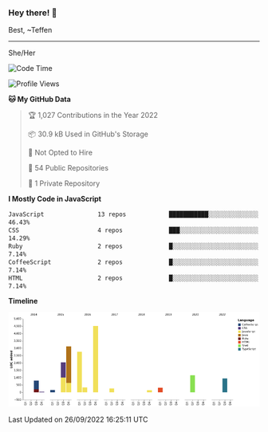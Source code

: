 ### Hey there! 👋

<!--
**GirlBossRush/GirlBossRush** is a ✨ _special_ ✨ repository because its `README.md` (this file) appears on your GitHub profile.

Here are some ideas to get you started:

- 🔭 I’m currently working on ...
- 🌱 I’m currently learning ...
- 👯 I’m looking to collaborate on ...
- 🤔 I’m looking for help with ...
- 💬 Ask me about ...
- 📫 How to reach me: ...
- 😄 Pronouns: ...
- ⚡ Fun fact: ...
-->

Best,
~Teffen

---
She/Her

<!--START_SECTION:waka-->
![Code Time](http://img.shields.io/badge/Code%20Time-0%20secs-blue)

![Profile Views](http://img.shields.io/badge/Profile%20Views-0-blue)

**🐱 My GitHub Data** 

> 🏆 1,027 Contributions in the Year 2022
 > 
> 📦 30.9 kB Used in GitHub's Storage 
 > 
> 🚫 Not Opted to Hire
 > 
> 📜 54 Public Repositories 
 > 
> 🔑 1 Private Repository 
 > 
**I Mostly Code in JavaScript** 

```text
JavaScript               13 repos            ███████████░░░░░░░░░░░░░░   46.43% 
CSS                      4 repos             ███░░░░░░░░░░░░░░░░░░░░░░   14.29% 
Ruby                     2 repos             █░░░░░░░░░░░░░░░░░░░░░░░░   7.14% 
CoffeeScript             2 repos             █░░░░░░░░░░░░░░░░░░░░░░░░   7.14% 
HTML                     2 repos             █░░░░░░░░░░░░░░░░░░░░░░░░   7.14%

```


**Timeline**

![Chart not found](https://raw.githubusercontent.com/GirlBossRush/GirlBossRush/main/charts/bar_graph.png) 


 Last Updated on 26/09/2022 16:25:11 UTC
<!--END_SECTION:waka-->
